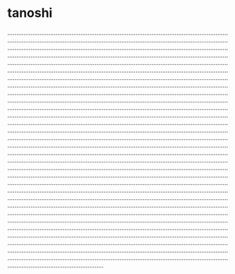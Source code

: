 # tanoshi

..........................................................................................................................................................................................................................................................................................................................................................................................................................................................................................................................................................................................................................................................................................................................................................................................................................................................................................................................................................................................................................................................................................................................................................................................................................................................................................................................................................................................................................................................................................................................................................................................................................................................................................................................................................................................................................................................................................................................................................................................................................................................................................................................................................................................................................................................................................................................................................................................................................................................................................................................................................................................................................................................................................................................................................................................................................................................................................................................................................................................................................................................................................................................................................................................................................................................................................................................................................................................................................................................................................................................................................................................................................................................................................................................................................................................................................................................................................................................................................................................................................................................